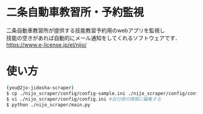# 二条自動車教習所・予約監視
二条自動車教習所が提供する技能教習予約用のwebアプリを監視し  
技能の空きがあれば自動的にメール通知をしてくれるソフトウェアです．  
https://www.e-license.jp/el/nijo/

# 使い方
```sh
(you@2jo-jidosha-scraper)
$ cp ./nijo_scraper/config/config-sample.ini ./nijo_scraper/config/config.ini
$ vi ./nijo_scraper/config/config.ini #自分用の情報に編集する
$ python ./nijo_scraper/main.py
```
